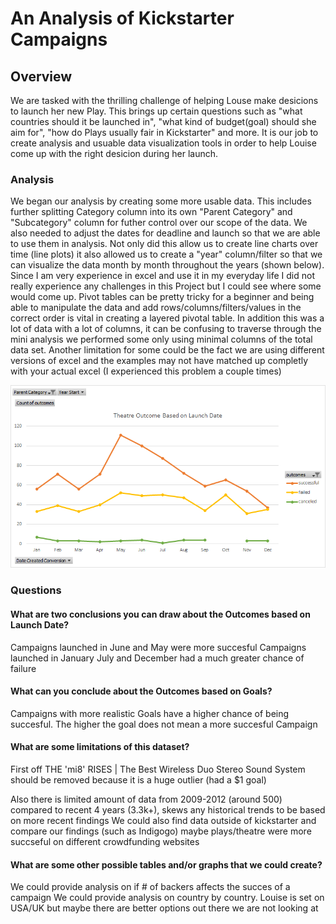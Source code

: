 # An Analysis of Kickstarter Campaigns

## Overview

We are tasked with the thrilling challenge of helping Louse make desicions to launch her new Play. This brings up certain questions such as "what countries should it be launched in", "what kind of budget(goal) should she aim for", "how do Plays usually fair in Kickstarter" and more. It is our job to create analysis and usuable data visualization tools in order to help Louise come up with the right desicion during her launch.

### Analysis
We began our analysis by creating some more usable data. This includes further splitting Category column into its own "Parent Category" and "Subcategory" column for futher control over our scope of the data. We also needed to adjust the dates for deadline and launch so that we are able to use them in analysis. Not only did this allow us to create line charts over time (line plots) it also allowed us to create a "year" column/filter so that we can visualize the data month by month throughout the years (shown below). Since I am very experience in excel and use it in my everyday life I did not really experience any challenges in this Project but I could see where some would come up. Pivot tables can be pretty tricky for a beginner and being able to manipulate the data and add rows/columns/filters/values in the correct order is vital in creating a layered pivotal table. In addition this was a lot of data with a lot of columns, it can be confusing to traverse through the mini analysis we performed some only using minimal columns of the total data set. Another limitation for some could be the fact we are using different versions of excel and the examples may not have matched up completly with your actual excel (I experienced this problem a couple times)

  ![](Theatre_Outcomes_vs_Launch.png)

### Questions

#### What are two conclusions you can draw about the Outcomes based on Launch Date?

Campaigns launched in June and May were more succesful
Campaigns launched in January July and December had a much greater chance of failure

#### What can you conclude about the Outcomes based on Goals?

Campaigns with more realistic Goals have a higher chance of being succesful. The higher the goal does not mean a more succesful Campaign

#### What are some limitations of this dataset?
First off THE 'mi8' RISES | The Best Wireless Duo Stereo Sound System should be removed because it is a huge outlier (had a $1 goal) 

Also there is limited amount of data from 2009-2012 (around 500) compared to recent 4 years (3.3k+), skews any historical trends to be based on more recent findings
We could also find data outside of kickstarter and compare our findings (such as Indigogo) maybe plays/theatre were more succseful on different crowdfunding websites

#### What are some other possible tables and/or graphs that we could create?

We could provide analysis on if # of backers affects the succes of a campaign
We could provide analysis on country by country. Louise is set on USA/UK but maybe there are better options out there we are not looking at



